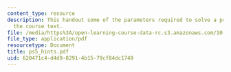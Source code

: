 ```yaml
---
content_type: resource
description: This handout some of the parameters required to solve a problem from
  the course text.
file: /media/https%3A/open-learning-course-data-rc.s3.amazonaws.com/10-32-separation-processes-spring-2005/620471c4d4d982914b1579cf84dc1749_ps5_hints.pdf
file_type: application/pdf
resourcetype: Document
title: ps5_hints.pdf
uid: 620471c4-d4d9-8291-4b15-79cf84dc1749
---
```

